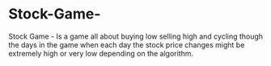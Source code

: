 # Stock-Game-
Stock Game - Is a game all about buying low selling high and cycling though the days in the game when each day the stock price changes might be extremely high or very low depending on the algorithm. 
